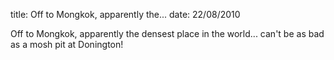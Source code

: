 title: Off to Mongkok, apparently the...
date: 22/08/2010

Off to Mongkok, apparently the densest place in the world... can't be as bad as a mosh pit at Donington!
